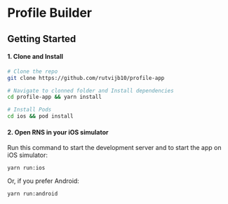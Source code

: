 # Profile Builder
## Getting Started

#### 1. Clone and Install

```bash
# Clone the repo
git clone https://github.com/rutvijb10/profile-app

# Navigate to clonned folder and Install dependencies
cd profile-app && yarn install

# Install Pods
cd ios && pod install
```

#### 2. Open RNS in your iOS simulator

Run this command to start the development server and to start the app on iOS simulator:
```
yarn run:ios
```

Or, if you prefer Android:
```
yarn run:android
```